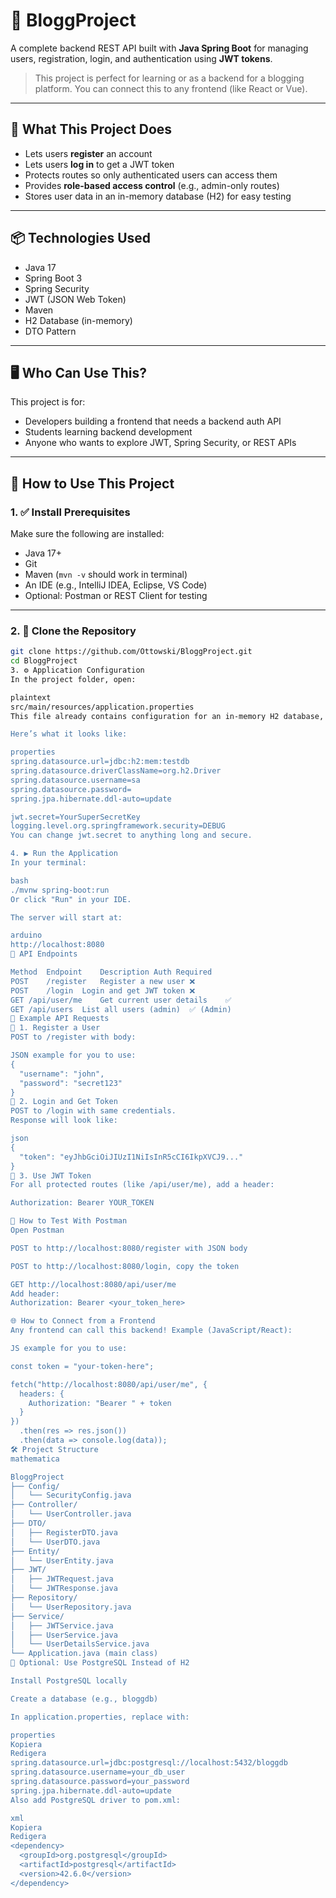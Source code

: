 # 📰 BloggProject

A complete backend REST API built with **Java Spring Boot** for managing users, registration, login, and authentication using **JWT tokens**.

> This project is perfect for learning or as a backend for a blogging platform. You can connect this to any frontend (like React or Vue).

---

## 🧠 What This Project Does

- Lets users **register** an account
- Lets users **log in** to get a JWT token
- Protects routes so only authenticated users can access them
- Provides **role-based access control** (e.g., admin-only routes)
- Stores user data in an in-memory database (H2) for easy testing

---

## 📦 Technologies Used

- Java 17
- Spring Boot 3
- Spring Security
- JWT (JSON Web Token)
- Maven
- H2 Database (in-memory)
- DTO Pattern

---

## 🖥️ Who Can Use This?

This project is for:

- Developers building a frontend that needs a backend auth API
- Students learning backend development
- Anyone who wants to explore JWT, Spring Security, or REST APIs

---

## 🚀 How to Use This Project

### 1. ✅ Install Prerequisites

Make sure the following are installed:

- Java 17+  
- Git  
- Maven (`mvn -v` should work in terminal)  
- An IDE (e.g., IntelliJ IDEA, Eclipse, VS Code)  
- Optional: Postman or REST Client for testing

---

### 2. 📁 Clone the Repository

```bash
git clone https://github.com/Ottowski/BloggProject.git
cd BloggProject
3. ⚙️ Application Configuration
In the project folder, open:

plaintext
src/main/resources/application.properties
This file already contains configuration for an in-memory H2 database, so you don't need to set up anything for local use.

Here’s what it looks like:

properties
spring.datasource.url=jdbc:h2:mem:testdb
spring.datasource.driverClassName=org.h2.Driver
spring.datasource.username=sa
spring.datasource.password=
spring.jpa.hibernate.ddl-auto=update

jwt.secret=YourSuperSecretKey
logging.level.org.springframework.security=DEBUG
You can change jwt.secret to anything long and secure.

4. ▶️ Run the Application
In your terminal:

bash
./mvnw spring-boot:run
Or click "Run" in your IDE.

The server will start at:

arduino
http://localhost:8080
🔗 API Endpoints

Method	Endpoint	Description	Auth Required
POST	/register	Register a new user	❌
POST	/login	Login and get JWT token	❌
GET	/api/user/me	Get current user details	✅
GET	/api/users	List all users (admin)	✅ (Admin)
🧪 Example API Requests
📌 1. Register a User
POST to /register with body:

JSON example for you to use: 
{
  "username": "john",
  "password": "secret123"
}
📌 2. Login and Get Token
POST to /login with same credentials.
Response will look like:

json
{
  "token": "eyJhbGciOiJIUzI1NiIsInR5cCI6IkpXVCJ9..."
}
📌 3. Use JWT Token
For all protected routes (like /api/user/me), add a header:

Authorization: Bearer YOUR_TOKEN

🧰 How to Test With Postman
Open Postman

POST to http://localhost:8080/register with JSON body

POST to http://localhost:8080/login, copy the token

GET http://localhost:8080/api/user/me
Add header:
Authorization: Bearer <your_token_here>

🌐 How to Connect from a Frontend
Any frontend can call this backend! Example (JavaScript/React):

JS example for you to use:

const token = "your-token-here";

fetch("http://localhost:8080/api/user/me", {
  headers: {
    Authorization: "Bearer " + token
  }
})
  .then(res => res.json())
  .then(data => console.log(data));
🛠️ Project Structure
mathematica

BloggProject
├── Config/
│   └── SecurityConfig.java
├── Controller/
│   └── UserController.java
├── DTO/
│   ├── RegisterDTO.java
│   └── UserDTO.java
├── Entity/
│   └── UserEntity.java
├── JWT/
│   ├── JWTRequest.java
│   └── JWTResponse.java
├── Repository/
│   └── UserRepository.java
├── Service/
│   ├── JWTService.java
│   ├── UserService.java
│   └── UserDetailsService.java
└── Application.java (main class)
🧱 Optional: Use PostgreSQL Instead of H2

Install PostgreSQL locally

Create a database (e.g., bloggdb)

In application.properties, replace with:

properties
Kopiera
Redigera
spring.datasource.url=jdbc:postgresql://localhost:5432/bloggdb
spring.datasource.username=your_db_user
spring.datasource.password=your_password
spring.jpa.hibernate.ddl-auto=update
Also add PostgreSQL driver to pom.xml:

xml
Kopiera
Redigera
<dependency>
  <groupId>org.postgresql</groupId>
  <artifactId>postgresql</artifactId>
  <version>42.6.0</version>
</dependency>
